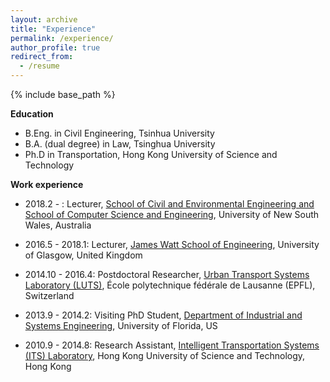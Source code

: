 ```yaml
---
layout: archive
title: "Experience"
permalink: /experience/
author_profile: true
redirect_from:
  - /resume
---
```


{% include base_path %}

**Education**

* B.Eng. in Civil Engineering, Tsinhua University
* B.A. (dual degree) in Law, Tsinghua University
* Ph.D in Transportation, Hong Kong University of Science and Technology

**Work experience**

* 2018.2 - : Lecturer, [School of Civil and Environmental Engineering and School of Computer Science and Engineering](https://research.unsw.edu.au/people/dr-fangni-zhang), University of New South Wales, Australia

* 2016.5 - 2018.1: Lecturer, [James Watt School of Engineering](https://www.gla.ac.uk/schools/engineering/), University of Glasgow, United Kingdom

* 2014.10 - 2016.4: Postdoctoral Researcher, [Urban Transport Systems Laboratory (LUTS)](https://www.epfl.ch/labs/luts/), École polytechnique fédérale de Lausanne (EPFL), Switzerland

* 2013.9 - 2014.2: Visiting PhD Student, [Department of Industrial and Systems Engineering](https://www.ise.ufl.edu/), University of Florida, US

* 2010.9 - 2014.8: Research Assistant, [Intelligent Transportation Systems (ITS) Laboratory](https://sites.google.com/view/hkustits/home), Hong Kong University of Science and Technology, Hong Kong
